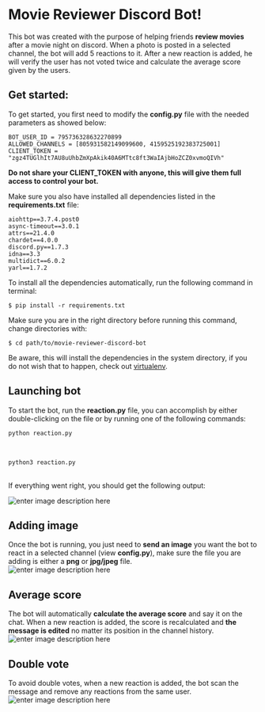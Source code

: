 # Movie Reviewer Discord Bot!

This bot was created with the purpose of helping friends **review movies** after a movie night on discord. When a photo is posted in a selected channel, the bot will add 5 reactions to it. After a new reaction is added, he will verify the user has not voted twice and calculate the average score given by the users.

## Get started:
To get started, you first need to modify the **<span>config</span>.py** file with the needed parameters as showed below:

    BOT_USER_ID = 795736328632270899
    ALLOWED_CHANNELS = [805931582149099600, 4159525192383725001]
    CLIENT_TOKEN = "zgz4TUGlhIt7AU8uUhbZmXpAkik40A6MTtc8ft3WaIAjbHoZCZ0xvmoQIVh"

**Do not share your CLIENT_TOKEN with anyone, this will give them full access to control your bot.**
<br>

Make sure you also have installed all dependencies listed in the **requirements.txt** file:

    aiohttp==3.7.4.post0
    async-timeout==3.0.1
    attrs==21.4.0
    chardet==4.0.0
    discord.py==1.7.3
    idna==3.3
    multidict==6.0.2
    yarl==1.7.2

To install all the dependencies automatically, run the following command in terminal:

    $ pip install -r requirements.txt

Make sure you are in the right directory before running this command, change directories with:

    $ cd path/to/movie-reviewer-discord-bot
Be aware, this will install the dependencies in the system directory, if you do not wish that to happen, check out [virtualenv](https://packaging.python.org/en/latest/guides/installing-using-pip-and-virtual-environments/).

## Launching bot
To start the bot, run the **<span>reaction.py</span>** file, you can accomplish by either double-clicking on the file or by running one of the following commands:

    python reaction.py
</br>

    python3 reaction.py
</br>
If everything went right, you should get the following output:

![enter image description here](https://s7.gifyu.com/images/launching_bot_cropped.gif)

## Adding image
 Once the bot is running, you just need to **send an image** you want the bot to react in a selected channel (view **<span>config</span>.py**), make sure the file you are adding is either a **png** or **jpg/jpeg** file.
 </br>
 ![enter image description here](https://s7.gifyu.com/images/sending_pic_bot_gif.gif)
## Average score
The bot will automatically **calculate the average score** and say it on the chat. When a new reaction is added, the score is recalculated and **the message is edited** no matter its position in the channel history.
</br>
![enter image description here](https://s7.gifyu.com/images/calculating_average_bot.gif)
## Double vote
To avoid double votes, when a new reaction is added, the bot scan the message and remove any reactions from the same user.
</br>
![enter image description here](https://s7.gifyu.com/images/double_vote_bot.gif)
